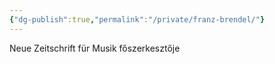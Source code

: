 ```yaml
---
{"dg-publish":true,"permalink":"/private/franz-brendel/"}
---
```


Neue Zeitschrift für Musik főszerkesztője